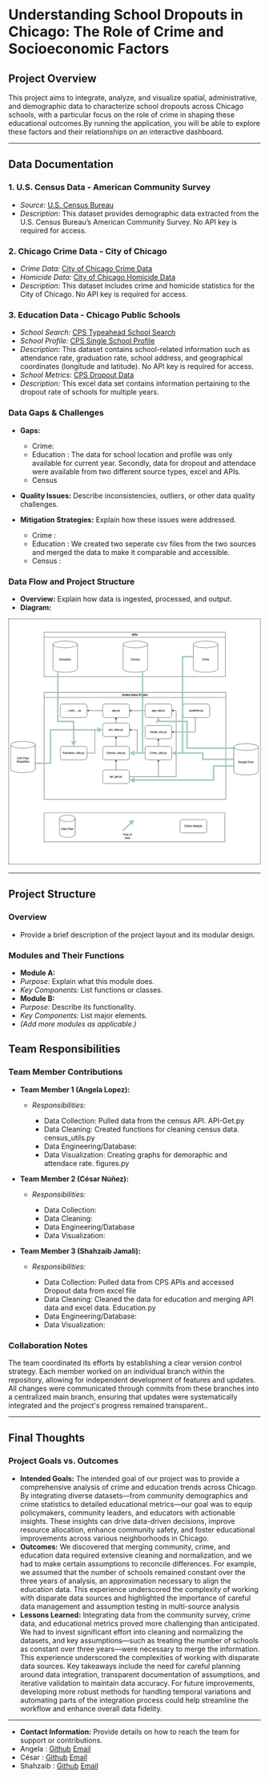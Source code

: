 # Understanding School Dropouts in Chicago: The Role of Crime and Socioeconomic Factors

## Project Overview

This project aims to integrate, analyze, and visualize spatial, administrative, and demographic data to characterize school dropouts across Chicago schools, with a particular focus on the role of crime in shaping these educational outcomes.By running the application, you will be able to explore these factors and their relationships on an interactive dashboard.

---

## Data Documentation

### 1. U.S. Census Data - American Community Survey
- *Source:* [U.S. Census Bureau](https://www.census.gov/programs-surveys/acs)
- *Description:* This dataset provides demographic data extracted from the U.S. Census Bureau’s American Community Survey. No API key is required for access.

### 2. Chicago Crime Data - City of Chicago
- *Crime Data:* [City of Chicago Crime Data](https://data.cityofchicago.org/Public-Safety/Crimes-Map/mw69-m6xi)
- *Homicide Data:* [City of Chicago Homicide Data](https://data.cityofchicago.org/Public-Safety/Homicides/ijzp-q8t2)
- *Description:* This dataset includes crime and homicide statistics for the City of Chicago. No API key is required for access.

### 3. Education Data - Chicago Public Schools
- *School Search:* [CPS Typeahead School Search](https://api.cps.edu/schoolprofile/Help/Api/GET-CPS-TypeaheadSchoolSearch_SearchValue)
- *School Profile:* [CPS Single School Profile](https://api.cps.edu/schoolprofile/Help/Api/GET-CPS-SingleSchoolProfile_SchoolID)
- *Description:* This dataset contains school-related information such as attendance rate, graduation rate, school address, and geographical coordinates (longitude and latitude). No API key is required for access.
- *School Metrics:* [CPS Dropout Data](https://www.cps.edu/about/district-data/metrics/)
- *Description:* This excel data set contains information pertaining to the dropout rate of schools for multiple years.

### Data Gaps & Challenges
- **Gaps:** 
    - Crime: 
    - Education : The data for school location and profile was only available for current year. Secondly, data for dropout
    and attendace were available from two different source types, excel and APIs.
    - Census
- **Quality Issues:** Describe inconsistencies, outliers, or other data quality challenges.

- **Mitigation Strategies:** Explain how these issues were addressed.
    - Crime : 
    - Education : We created two seperate csv files from the two sources and merged the data to make it comparable and accessible.
    - Census :

### Data Flow and Project Structure

- **Overview:** Explain how data is ingested, processed, and output.
- **Diagram:**  

![Structure](milestones/Datapipeline.png)

---

## Project Structure

### Overview
- Provide a brief description of the project layout and its modular design.

### Modules and Their Functions
- **Module A:**  
- *Purpose:* Explain what this module does.  
- *Key Components:* List functions or classes.
- **Module B:**  
- *Purpose:* Describe its functionality.  
- *Key Components:* List major elements.
- *(Add more modules as applicable.)*


## Team Responsibilities

### Team Member Contributions
- **Team Member 1 (Angela Lopez):**   
  - *Responsibilities:* 

    - Data Collection: Pulled data from the census API. API-Get.py
    - Data Cleaning: Created functions for cleaning census data. census_utils.py
    - Data Engineering/Database: 
    - Data Visualization: Creating graphs for demoraphic and attendace rate. figures.py

- **Team Member 2 (César Núñez):**  
  - *Responsibilities:* 

    - Data Collection:
    - Data Cleaning:
    - Data Engineering/Database
    - Data Visualization: 

- **Team Member 3 (Shahzaib Jamali):**  
  - *Responsibilities:* 

    - Data Collection: Pulled data from CPS APIs and accessed Dropout data from excel file 
    - Data Cleaning: Cleaned the data for education and merging API data and excel data. Education.py
    - Data Engineering/Database: 
    - Data Visualization:


### Collaboration Notes

The team coordinated its efforts by establishing a clear version control strategy. Each member worked on an individual branch within the repository, allowing for independent development of features and updates. All changes were communicated through commits from these branches into a centralized main branch, ensuring that updates were systematically integrated and the project's progress remained transparent..

---

## Final Thoughts

### Project Goals vs. Outcomes
- **Intended Goals:** 
The intended goal of our project was to provide a comprehensive analysis of crime and education trends across Chicago. By integrating diverse datasets—from community demographics and crime statistics to detailed educational metrics—our goal was to equip policymakers, community leaders, and educators with actionable insights. These insights can drive data-driven decisions, improve resource allocation, enhance community safety, and foster educational improvements across various neighborhoods in Chicago.
- **Outcomes:** 
We discovered that merging community, crime, and education data required extensive cleaning and normalization, and we had to make certain assumptions to reconcile differences. For example, we assumed that the number of schools remained constant over the three years of analysis, an approximation necessary to align the education data. This experience underscored the complexity of working with disparate data sources and highlighted the importance of careful data management and assumption testing in multi-source analysis
- **Lessons Learned:** 
Integrating data from the community survey, crime data, and educational metrics proved more challenging than anticipated. We had to invest significant effort into cleaning and normalizing the datasets, and key assumptions—such as treating the number of schools as constant over three years—were necessary to merge the information. This experience underscored the complexities of working with disparate data sources. Key takeaways include the need for careful planning around data integration, transparent documentation of assumptions, and iterative validation to maintain data accuracy. For future improvements, developing more robust methods for handling temporal variations and automating parts of the integration process could help streamline the workflow and enhance overall data fidelity.

---

- **Contact Information:** Provide details on how to reach the team for support or contributions.
- Angela : [Github](https://github.com/AngelaLop) [Email](alopezsanchez@uchicago.edu)
- César  : [Github](https://github.com/cesarnunezh) [Email](cnunezh@uchicago.edu)
- Shahzaib : [Github](https://github.com/Shahzaib-Jamali) [Email](shahzaibjamali@uchicago.edu)
